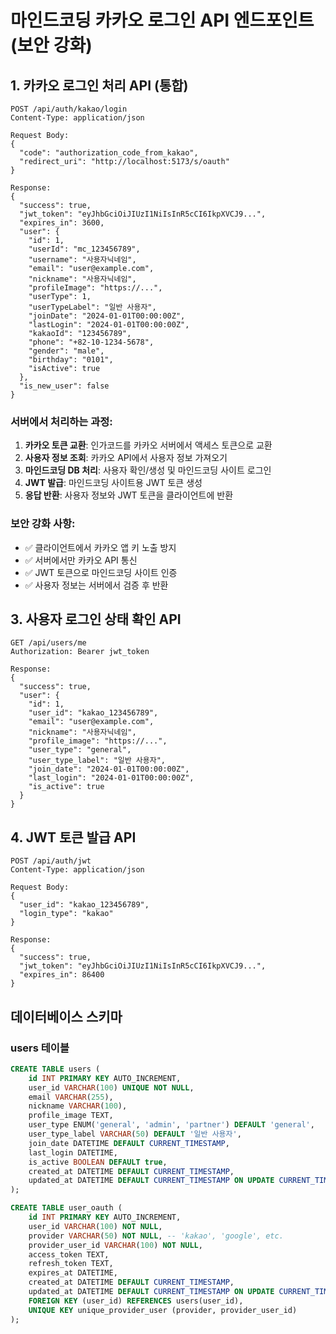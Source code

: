 # 마인드코딩 카카오 로그인 API 엔드포인트 (보안 강화)

## 1. 카카오 로그인 처리 API (통합)
```
POST /api/auth/kakao/login
Content-Type: application/json

Request Body:
{
  "code": "authorization_code_from_kakao",
  "redirect_uri": "http://localhost:5173/s/oauth"
}

Response:
{
  "success": true,
  "jwt_token": "eyJhbGciOiJIUzI1NiIsInR5cCI6IkpXVCJ9...",
  "expires_in": 3600,
  "user": {
    "id": 1,
    "userId": "mc_123456789",
    "username": "사용자닉네임",
    "email": "user@example.com",
    "nickname": "사용자닉네임",
    "profileImage": "https://...",
    "userType": 1,
    "userTypeLabel": "일반 사용자",
    "joinDate": "2024-01-01T00:00:00Z",
    "lastLogin": "2024-01-01T00:00:00Z",
    "kakaoId": "123456789",
    "phone": "+82-10-1234-5678",
    "gender": "male",
    "birthday": "0101",
    "isActive": true
  },
  "is_new_user": false
}
```

### 서버에서 처리하는 과정:
1. **카카오 토큰 교환**: 인가코드를 카카오 서버에서 액세스 토큰으로 교환
2. **사용자 정보 조회**: 카카오 API에서 사용자 정보 가져오기
3. **마인드코딩 DB 처리**: 사용자 확인/생성 및 마인드코딩 사이트 로그인
4. **JWT 발급**: 마인드코딩 사이트용 JWT 토큰 생성
5. **응답 반환**: 사용자 정보와 JWT 토큰을 클라이언트에 반환

### 보안 강화 사항:
- ✅ 클라이언트에서 카카오 앱 키 노출 방지
- ✅ 서버에서만 카카오 API 통신
- ✅ JWT 토큰으로 마인드코딩 사이트 인증
- ✅ 사용자 정보는 서버에서 검증 후 반환

## 3. 사용자 로그인 상태 확인 API
```
GET /api/users/me
Authorization: Bearer jwt_token

Response:
{
  "success": true,
  "user": {
    "id": 1,
    "user_id": "kakao_123456789",
    "email": "user@example.com",
    "nickname": "사용자닉네임",
    "profile_image": "https://...",
    "user_type": "general",
    "user_type_label": "일반 사용자",
    "join_date": "2024-01-01T00:00:00Z",
    "last_login": "2024-01-01T00:00:00Z",
    "is_active": true
  }
}
```

## 4. JWT 토큰 발급 API
```
POST /api/auth/jwt
Content-Type: application/json

Request Body:
{
  "user_id": "kakao_123456789",
  "login_type": "kakao"
}

Response:
{
  "success": true,
  "jwt_token": "eyJhbGciOiJIUzI1NiIsInR5cCI6IkpXVCJ9...",
  "expires_in": 86400
}
```

## 데이터베이스 스키마

### users 테이블
```sql
CREATE TABLE users (
    id INT PRIMARY KEY AUTO_INCREMENT,
    user_id VARCHAR(100) UNIQUE NOT NULL,
    email VARCHAR(255),
    nickname VARCHAR(100),
    profile_image TEXT,
    user_type ENUM('general', 'admin', 'partner') DEFAULT 'general',
    user_type_label VARCHAR(50) DEFAULT '일반 사용자',
    join_date DATETIME DEFAULT CURRENT_TIMESTAMP,
    last_login DATETIME,
    is_active BOOLEAN DEFAULT true,
    created_at DATETIME DEFAULT CURRENT_TIMESTAMP,
    updated_at DATETIME DEFAULT CURRENT_TIMESTAMP ON UPDATE CURRENT_TIMESTAMP
);

CREATE TABLE user_oauth (
    id INT PRIMARY KEY AUTO_INCREMENT,
    user_id VARCHAR(100) NOT NULL,
    provider VARCHAR(50) NOT NULL, -- 'kakao', 'google', etc.
    provider_user_id VARCHAR(100) NOT NULL,
    access_token TEXT,
    refresh_token TEXT,
    expires_at DATETIME,
    created_at DATETIME DEFAULT CURRENT_TIMESTAMP,
    updated_at DATETIME DEFAULT CURRENT_TIMESTAMP ON UPDATE CURRENT_TIMESTAMP,
    FOREIGN KEY (user_id) REFERENCES users(user_id),
    UNIQUE KEY unique_provider_user (provider, provider_user_id)
);
```
